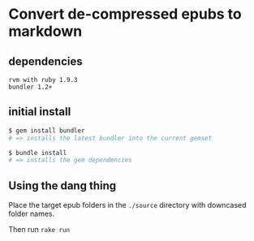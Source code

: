 Convert de-compressed epubs to markdown
=======================================

## dependencies
```
rvm with ruby 1.9.3
bundler 1.2+
```

## initial install
```bash
$ gem install bundler
# => installs the latest bundler into the current gemset

$ bundle install
# => installs the gem dependencies
```


Using the dang thing
--------------------

Place the target epub folders in the `./source` directory with downcased folder names.

Then run `rake run`